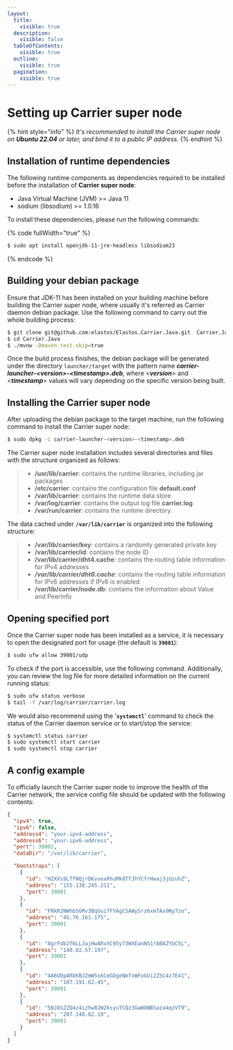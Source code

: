 ```yaml
---
layout:
  title:
    visible: true
  description:
    visible: false
  tableOfContents:
    visible: true
  outline:
    visible: true
  pagination:
    visible: true
---
```


# Setting up Carrier super node

{% hint style="info" %}
_It's recommended to install the Carrier super node on **Ubuntu 22.04** or later, and bind it to a public IP address._
{% endhint %}

## Installation of runtime dependencies

The following runtime components as dependencies required to be installed before the installation of **Carrier super node**:

* Java Virtual Machine (JVM) >= Java 11
* sodium (libsodium) >= 1.0.16

To install these dependencies, please run the following commands:

{% code fullWidth="true" %}
```sh
$ sudo apt install openjdk-11-jre-headless libsodium23
```
{% endcode %}

## Building your debian package

Ensure that JDK-11 has been installed on your building machine before building the Carrier super node, where usually it's referred as Carrier daemon debian package. Use the following command to carry out the whole building process:

```sh
$ git clone git@github.com:elastos/Elastos.Carrier.Java.git  Carrier.Java
$ cd Carrier.Java
$ ./mvnw -Dmaven.test.skip=true
```

Once the build process finishes, the debian package will be generated under the directory `launcher/target` with the pattern name _**carrier-launcher-\<version>-\<timestamp>.deb**,_ where <_**version**_> and <_**timestamp**_> values will vary depending on the specific version being built.

## Installing the Carrier super node

After uploading the debian package to the target machine, run the following command to install the Carrier super node:

```sh
$ sudo dpkg -i carrier-launcher-<version>-<timestamp>.deb
```

The Carrier super node installation includes several directories and files with the structure organized as follows:&#x20;

> * **/usr/lib/carrier**:  contains the runtime libraries, including jar packages
> * **/etc/carrier**:  contains the configuration file **default.conf**
> * **/var/lib/carrier**:  contains the runtime data store
> * **/var/log/carrier**: contains the output log file **carrier.log**
> * **/var/run/carrier**: contains the runtime directory.

The data cached under **`/var/lib/carrier`** is organized into the following structure:

> * **/var/lib/carrier/key**: contains a randomly generated private key
> * **/var/lib/carrier/id**: contains the node ID
> * **/var/lib/carrier/dht4.cache**: contains the routing table information for IPv4 addresses
> * _**/var/lib/carrier/dht6.cache**_: contains the routing table information for IPv6 addresses if IPv6 is enabled
> * **/var/lib/carrier/node.db**: contains the information about Value and PeerInfo

## Opening specified port

Once the Carrier super node has been installed as a service, it is necessary to open the designated port for usage (the default is **`39001`**):

```sh
$ sudo ufw allow 39001/udp
```

To check if the port is accessible, use the following command. Additionally, you can review the log file for more detailed information on the current running status:

```sh
$ sudo ufw status verbose
$ tail -f /var/log/carrier/carrier.log
```

We would also recommend using the '**`systemctl`**' command to check the status of the Carrier daemon service or to start/stop the service:

```sh
$ systemctl status carrier
$ sudo systemctl start carrier
$ sudo systemctl stop carrier
```

## A config example

To officially launch the Carrier super node to improve the health of the Carrier network, the service config file should be updated with the following contents:

```json
{
  "ipv4": true,
  "ipv6": false,
  "address4": "your-ipv4-address",
  "address6": "your-ipv6-address",
  "port": 39001,
  "dataDir": "/var/lib/carrier",

  "bootstraps": [
    {
      "id": "HZXXs9LTfNQjrDKvvexRhuMk8TTJhYCfrHwaj3jUzuhZ",
      "address": "155.138.245.211",
      "port": 39001
    },
    {
      "id": "FRkR2NWhbSGMv3BqGui7FYAgCSAWySrz6xmTAx9Ny7zo",
      "address": "45.76.161.175",
      "port": 39001
    },
    {
      "id": "8grFdb2f6LLJajHwARvXC95y73WXEanNS1rbBAZYbC5L",
      "address": "140.82.57.197",
      "port": 39001
    },
    {
      "id": "4A6UDpARbKBJZmW5s6CmGDgeNmTxWFoGUi2Z5C4z7E41",
      "address": "107.191.62.45",
      "port": 39001
    },
    {
      "id": "5BJ8SZZQ4z4izhw82W2ksyuTCQz3GwWUWBSaza4qzVT9",
      "address": "207.148.82.19",
      "port": 39001
    }
  ] 
}
```
